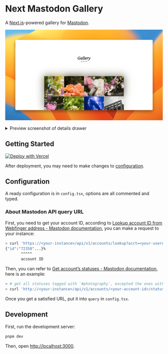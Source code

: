 # Next Mastodon Gallery

A [Next.js](https://nextjs.org/)-powered gallery for [Mastodon](https://joinmastodon.org/).

![Preview screenshot](./screenshots/preview.png)

<details>
  <summary>Preview screenshot of details drawer</summary>
  <img src="./screenshots/preview-drawer.png" alt="Preview screenshot of details drawer">
</details>

## Getting Started

[![Deploy with Vercel](https://vercel.com/button)](https://vercel.com/new/clone?repository-url=https%3A%2F%2Fgithub.com%2FMrWillCom%2Fnext-mastodon-gallery)

After deployment, you may need to make changes to [configuration](#configuration).

## Configuration

A ready configuration is in `config.tsx`, options are all commented and typed.

### About Mastodon API query URL

First, you need to get your account ID, according to [Lookup account ID from Webfinger address - Mastodon documentation](https://docs.joinmastodon.org/methods/accounts/#lookup), you can make a request to your instance:

```sh
> curl 'https://<your-instance>/api/v1/accounts/lookup?acct=<your-username>'
{"id":"72358"...}%
       ^^^^^
       account ID
```

Then, you can refer to [Get account’s statuses - Mastodon documentation](https://docs.joinmastodon.org/methods/accounts/#statuses), here is an example:

```sh
> # get all statuses tagged with `#photography`, excepted the ones without media attachments.
> curl 'http://<your-instance>/api/v1/accounts/<your-account-id>/statuses?only_media=true&tagged=photography'
```

Once you get a satisfied URL, put it into `query` in `config.tsx`.

## Development

First, run the development server:

```sh
pnpm dev
```

Then, open [http://localhost:3000](http://localhost:3000).
